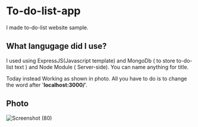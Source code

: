 # To-do-list-app

I made to-do-list website sample.

## What langugage did I use?

I used using ExpressJS(Javascript template) and MongoDb ( to store to-do-list text ) and Node Module ( Server-side). You can name anything for title.

Today instead Working as shown in photo. All you have to do is to change the word after '**localhost:3000/**'.

## Photo


![Screenshot (80)](https://user-images.githubusercontent.com/107309612/190083528-2551f18a-a45d-4a5a-846f-df9949b96c96.png)
